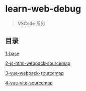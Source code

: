 # learn-web-debug

> VSCode 系列

## 目录

[1-base](./packages/1-base/)

[2-js-html-webpack-sourcemap](./packages/2-js-html-webpack-sourcemap/)

[3-vue-webpack-sourcemap](./packages/3-vue-webpack-sourcemap/)

[4-vue-vite-sourcemap](./packages/4-vue-vite-sourcemap/)